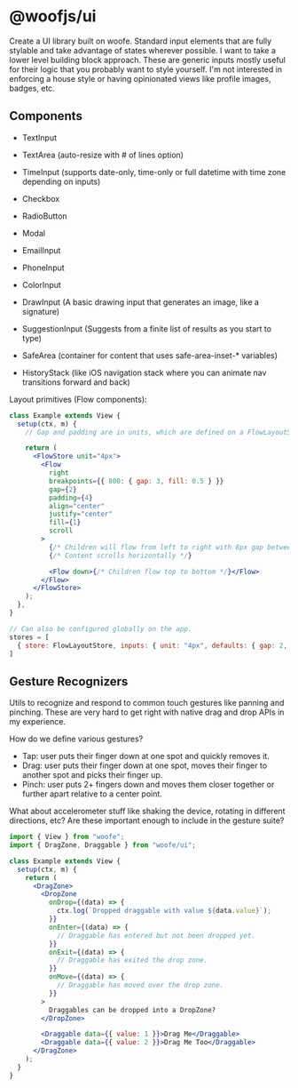 # @woofjs/ui

Create a UI library built on woofe. Standard input elements that are fully stylable and take advantage of states wherever possible. I want to take a lower level building block approach. These are generic inputs mostly useful for their logic that you probably want to style yourself. I'm not interested in enforcing a house style or having opinionated views like profile images, badges, etc.

## Components

- TextInput
- TextArea (auto-resize with # of lines option)
- TimeInput (supports date-only, time-only or full datetime with time zone depending on inputs)
- Checkbox
- RadioButton
- Modal
- EmailInput
- PhoneInput
- ColorInput
- DrawInput (A basic drawing input that generates an image, like a signature)
- SuggestionInput (Suggests from a finite list of results as you start to type)

- SafeArea (container for content that uses safe-area-inset-\* variables)
- HistoryStack (like iOS navigation stack where you can animate nav transitions forward and back)

Layout primitives (Flow components):

```jsx
class Example extends View {
  setup(ctx, m) {
    // Gap and padding are in units, which are defined on a FlowLayoutStore. Here 1 unit is 4px.

    return (
      <FlowStore unit="4px">
        <Flow
          right
          breakpoints={{ 800: { gap: 3, fill: 0.5 } }}
          gap={2}
          padding={4}
          align="center"
          justify="center"
          fill={1}
          scroll
        >
          {/* Children will flow from left to right with 8px gap between each item and 16px padding around */}
          {/* Content scrolls horizontally */}

          <Flow down>{/* Children flow top to bottom */}</Flow>
        </Flow>
      </FlowStore>
    );
  },
}

// Can also be configured globally on the app.
stores = [
  { store: FlowLayoutStore, inputs: { unit: "4px", defaults: { gap: 2, padding: 4 } } }
]
```

## Gesture Recognizers

Utils to recognize and respond to common touch gestures like panning and pinching. These are very hard to get right with native drag and drop APIs in my experience.

How do we define various gestures?

- Tap: user puts their finger down at one spot and quickly removes it.
- Drag: user puts their finger down at one spot, moves their finger to another spot and picks their finger up.
- Pinch: user puts 2+ fingers down and moves them closer together or further apart relative to a center point.

What about accelerometer stuff like shaking the device, rotating in different directions, etc? Are these important enough to include in the gesture suite?

```jsx
import { View } from "woofe";
import { DragZone, Draggable } from "woofe/ui";

class Example extends View {
  setup(ctx, m) {
    return (
      <DragZone>
        <DropZone
          onDrop={(data) => {
            ctx.log(`Dropped draggable with value ${data.value}`);
          }}
          onEnter={(data) => {
            // Draggable has entered but not been dropped yet.
          }}
          onExit={(data) => {
            // Draggable has exited the drop zone.
          }}
          onMove={(data) => {
            // Draggable has moved over the drop zone.
          }}
        >
          Draggables can be dropped into a DropZone?
        </DropZone>

        <Draggable data={{ value: 1 }}>Drag Me</Draggable>
        <Draggable data={{ value: 2 }}>Drag Me Too</Draggable>
      </DragZone>
    );
  }
}
```
